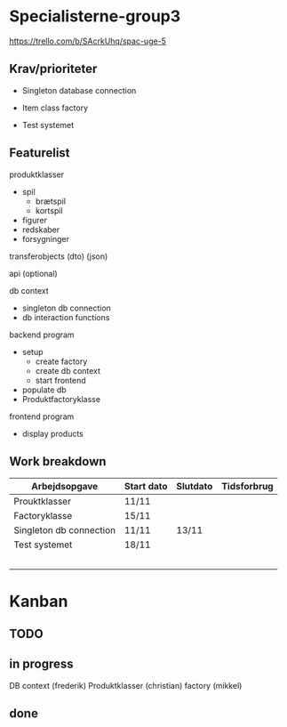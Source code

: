 # Specialisterne-group3


https://trello.com/b/SAcrkUhq/spac-uge-5


## Krav/prioriteter

- Singleton database connection

- Item class factory

- Test systemet

## Featurelist

produktklasser
- spil
    - brætspil
    - kortspil
- figurer
- redskaber
- forsygninger
    
transferobjects (dto) (json)

api (optional)

db context  
- singleton db connection
- db interaction functions

backend program
- setup
  - create factory
  - create db context
  - start frontend
- populate db
- Produktfactoryklasse

frontend program
- display products

## Work breakdown

| Arbejdsopgave           | Start dato | Slutdato | Tidsforbrug |
| ----------------------- | ---------- | -------- | ----------- |
| Prouktklasser           | 11/11      |          |             |
| Factoryklasse           | 15/11      |          |             |
| Singleton db connection | 11/11      | 13/11    |             |
| Test systemet           | 18/11      |          |             |
|                         |            |          |             |
|                         |            |          |             |
|                         |            |          |             |
|                         |            |          |             |
|                         |            |          |             |

# Kanban
## TODO

## in progress

DB context (frederik)
Produktklasser (christian)
factory (mikkel)

## done
